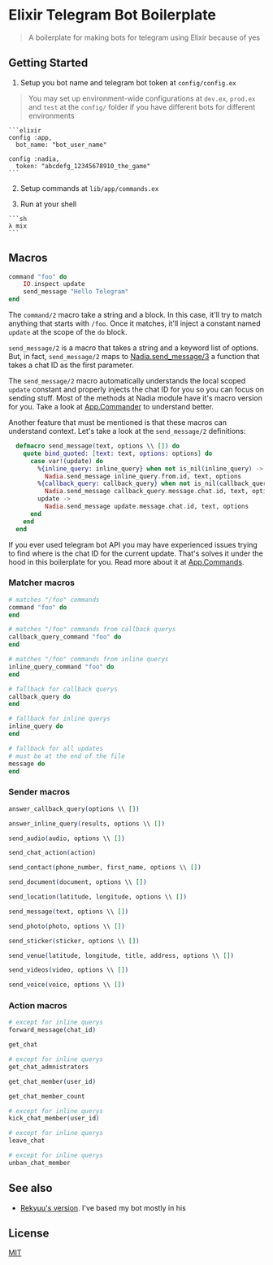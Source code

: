 # Elixir Telegram Bot Boilerplate

> A boilerplate for making bots for telegram using Elixir because of yes

## Getting Started

  1. Setup you bot name and telegram bot token at `config/config.ex`

  > You may set up environment-wide configurations at `dev.ex`, `prod.ex`
  > and `test` at the `config/` folder if you have different bots for different
  > environments

    ```elixir
    config :app,
      bot_name: "bot_user_name"

    config :nadia,
      token: "abcdefg_12345678910_the_game"
    ```

  2. Setup commands at `lib/app/commands.ex`

  3. Run at your shell

    ```sh
    λ mix
    ```

## Macros

```elixir
command "foo" do
    IO.inspect update
    send_message "Hello Telegram"
end
```

The `command/2` macro take a string and a block. In this case, it'll try to match
anything that starts with `/foo`. Once it matches, it'll inject a constant named
`update` at the scope of the `do` block.

`send_message/2` is a macro that takes a string and a keyword list of options.
But, in fact, `send_message/2` maps to [Nadia.send_message/3](https://hexdocs.pm/nadia/Nadia.html#send_message/3)
a function that takes a chat ID as the first parameter.

The `send_message/2` macro automatically understands the local scoped `update`
constant and properly injects the chat ID for you so you can focus on sending stuff.
Most of the methods at Nadia module have it's macro version for you. Take a look at
[App.Commander](lib/app/commander.ex) to understand better.

Another feature that must be mentioned is that these macros can understand context.
Let's take a look at the `send_message/2` definitions:

```elixir
  defmacro send_message(text, options \\ []) do
    quote bind_quoted: [text: text, options: options] do
      case var!(update) do
        %{inline_query: inline_query} when not is_nil(inline_query) ->
          Nadia.send_message inline_query.from.id, text, options
        %{callback_query: callback_query} when not is_nil(callback_query) ->
          Nadia.send_message callback_query.message.chat.id, text, options
        update ->
          Nadia.send_message update.message.chat.id, text, options
      end
    end
  end
```

If you ever used telegram bot API you may have experienced issues trying to find
where is the chat ID for the current update. That's solves it under the hood in
this boilerplate for you. Read more about it at [App.Commands](lib/app/commands.ex).

### Matcher macros

```elixir
# matches "/foo" commands
command "foo" do
end
```

```elixir
# matches "/foo" commands from callback querys
callback_query_command "foo" do
end
```

```elixir
# matches "/foo" commands from inline querys
inline_query_command "foo" do
end
```

```elixir
# fallback for callback querys
callback_query do
end
```

```elixir
# fallback for inline querys
inline_query do
end
```

```elixir
# fallback for all updates
# must be at the end of the file
message do
end
```
### Sender macros

```elixir
answer_callback_query(options \\ [])
```

```elixir
answer_inline_query(results, options \\ [])
```

```elixir
send_audio(audio, options \\ [])
```

```elixir
send_chat_action(action)
```

```elixir
send_contact(phone_number, first_name, options \\ [])
```

```elixir
send_document(document, options \\ [])
```

```elixir
send_location(latitude, longitude, options \\ [])
```

```elixir
send_message(text, options \\ [])
```

```elixir
send_photo(photo, options \\ [])
```

```elixir
send_sticker(sticker, options \\ [])
```

```elixir
send_venue(latitude, longitude, title, address, options \\ [])
```

```elixir
send_videos(video, options \\ [])
```

```elixir
send_voice(voice, options \\ [])
```

### Action macros

```elixir
# except for inline querys
forward_message(chat_id)
```

```elixir
get_chat
```

```elixir
# except for inline querys
get_chat_admnistrators
```

```elixir
get_chat_member(user_id)
```

```elixir
get_chat_member_count
```

```elixir
# except for inline querys
kick_chat_member(user_id)
```

```elixir
# except for inline querys
leave_chat
```

```elixir
# except for inline querys
unban_chat_member
```

## See also

* [Rekyuu's version](https://github.com/rekyuu/elixir_telegram_bot).
I've based my bot mostly in his

## License

[MIT](LICENSE.md)
